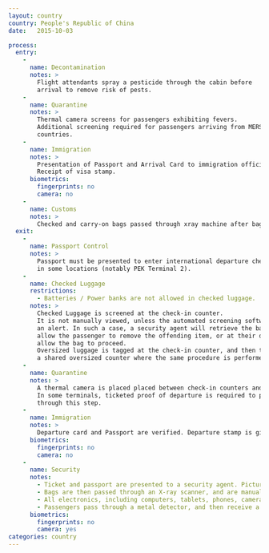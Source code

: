 ```yaml
---
layout: country
country: People's Republic of China
date:   2015-10-03

process:
  entry:
    -
      name: Decontamination
      notes: >
        Flight attendants spray a pesticide through the cabin before
        arrival to remove risk of pests.
    -
      name: Quarantine
      notes: >
        Thermal camera screens for passengers exhibiting fevers.
        Additional screening required for passengers arriving from MERS affected
        countries.
    -
      name: Immigration
      notes: >
        Presentation of Passport and Arrival Card to immigration official.
        Receipt of visa stamp.
      biometrics:
        fingerprints: no
        camera: no
    -
      name: Customs
      notes: >
        Checked and carry-on bags passed through xray machine after baggage claim.
  exit:
    -
      name: Passport Control
      notes: >
        Passport must be presented to enter international departure check-in counters
        in some locations (notably PEK Terminal 2).
    -
      name: Checked Luggage
      restrictions:
        - Batteries / Power banks are not allowed in checked luggage.
      notes: >
        Checked Luggage is screened at the check-in counter.
        It is not manually viewed, unless the automated screening software triggers
        an alert. In such a case, a security agent will retrieve the bag, and
        allow the passenger to remove the offending item, or at their discrecion
        allow the bag to proceed.
        Oversized luggage is tagged at the check-in counter, and then taken to
        a shared oversized counter where the same procedure is performed.
    -
      name: Quarantine
      notes: >
        A thermal camera is placed placed between check-in counters and security.
        In some terminals, ticketed proof of departure is required to proceed
        through this step.
    -
      name: Immigration
      notes: >
        Departure card and Passport are verified. Departure stamp is given.
      biometrics:
        fingerprints: no
        camera: no
    -
      name: Security
      notes:
        - Ticket and passport are presented to a security agent. Picture is recorded, and stamp on ticket indicating passage through security screening is provided as you enter a screening area.
        - Bags are then passed through an X-ray scanner, and are manually reviewed.
        - All electronics, including computers, tablets, phones, cameras, batteries, and cords, must be removed from bags.
        - Passengers pass through a metal detector, and then receive a manual pat-down before retrieving their carry-on items.
      biometrics:
        fingerprints: no
        camera: yes
categories: country
---
```

